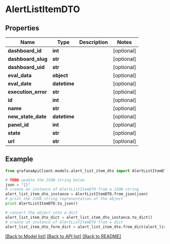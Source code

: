 # AlertListItemDTO


## Properties
Name | Type | Description | Notes
------------ | ------------- | ------------- | -------------
**dashboard_id** | **int** |  | [optional] 
**dashboard_slug** | **str** |  | [optional] 
**dashboard_uid** | **str** |  | [optional] 
**eval_data** | **object** |  | [optional] 
**eval_date** | **datetime** |  | [optional] 
**execution_error** | **str** |  | [optional] 
**id** | **int** |  | [optional] 
**name** | **str** |  | [optional] 
**new_state_date** | **datetime** |  | [optional] 
**panel_id** | **int** |  | [optional] 
**state** | **str** |  | [optional] 
**url** | **str** |  | [optional] 

## Example

```python
from grafanaApiClient.models.alert_list_item_dto import AlertListItemDTO

# TODO update the JSON string below
json = "{}"
# create an instance of AlertListItemDTO from a JSON string
alert_list_item_dto_instance = AlertListItemDTO.from_json(json)
# print the JSON string representation of the object
print AlertListItemDTO.to_json()

# convert the object into a dict
alert_list_item_dto_dict = alert_list_item_dto_instance.to_dict()
# create an instance of AlertListItemDTO from a dict
alert_list_item_dto_form_dict = alert_list_item_dto.from_dict(alert_list_item_dto_dict)
```
[[Back to Model list]](../README.md#documentation-for-models) [[Back to API list]](../README.md#documentation-for-api-endpoints) [[Back to README]](../README.md)


